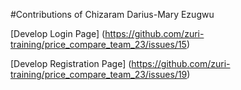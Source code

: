 #Contributions of Chizaram Darius-Mary Ezugwu 

[Develop Login Page] (https://github.com/zuri-training/price_compare_team_23/issues/15)


[Develop Registration Page] (https://github.com/zuri-training/price_compare_team_23/issues/19)


